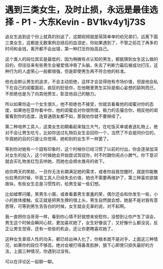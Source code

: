 # 遇到三类女生，及时止损，永远是最佳选择 - P1 - 大东Kevin - BV1kv4y1j73S

追女生追到这个份上就真的别追了，这期视频就是简简单单的劝兄弟们，远离下面三类女生，这都是无数案例总结后的血泪史，你如果遇到了，不管之前花了再多的时间和金钱，离开都不会出错，第一种打压你抬高自己。

这个类人的段位其实是最低的，因为稍微有点认知的男生，都能猜到女生这么做的目的，但往往来有些男生会被爱情冲吞了头脑，失去了判断力最后被成功打压，这种行为的人虚荣心一般都很强，但是即使男生再不符合他的标准。

他也会默认男生的追求，不会主动拒绝，这样才会显得他有市场价值，但是他会私下在自己的闺蜜面前，疯狂的贬低你，在他眼里男生实际是痴心妄想的舔狗而已，不拒绝也是为了向其他男生，彰显他自己的魅力。

所以如果你追一个女生很久，他不拒绝也不接受，你就去看看他的闺蜜对你的态度，如果他在意你看中你，他的闺蜜会对你很热情，极力的去撮合你，相反他的闺蜜看到你的态度，连普通朋友都不如，那我劝你就不要继续了。

第二种培养工具人，这类女生初期看起来独立大气，在吃饭买单或者送礼物上，绝对不会让男生吃亏，比如你送过礼物后女生会回你一个，当然了不会是同价位的，毕竟她的目的只是让你觉得，她和别的女生不一样罢了。

等到你对她有一个固有印象时，这个时候你已经习惯了以前的付出，你会逐渐加深对女生的投入，这个时候她会开始尝试驾驭你，时不时跟你闹点小脾气，你下意识就会买礼物发红包去哄她，而她也会顺水推舟的收下。

给你两天的笑脸，一旦你无法长期满足她的需求，或者你自我觉醒时，就是你能散伙拉黑的时候，毕竟工具人已经失去价值，她也不需要再维护了，第三种喜欢欲擒故纵，有些女生总是习惯性的，给男生留一些幻想。

比如嘘寒问暖，笑男生小眉，或者看着男生害羞的笑，偶尔还会和你发生一些，小小的肢体接触，反正就是把男生撩的很上头，男生自然就会想，她是不是对我有意思呀，可等到男生去告白的时候，女生就会无辜的说，对不起啊。

我一直把你当哥哥一样，看到你心情不好就想来安慰你，没想到让你产生了误会，男生这个时候会瞬间心软，更加喜欢她了，女生好像说了，又好像什么都没说，反正让男生觉得，还有一些些的机会，还让你更瞎喜欢她了。

这种女生拿捏人性的功夫，都已经出神入化了，你根本就不是对手，上面这三种情况，如果你的段位不够高，绝对会被打得鼻青脸肿，狠下心即使只损失最好的方法，上面三种情况，你遇到过没有。

可以在评论区一起聊一聊。